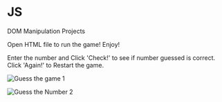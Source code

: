 # JS
DOM Manipulation Projects

Open HTML file to run the game! Enjoy!

Enter the number and Click 'Check!' to see if number guessed is correct.
Click 'Again!' to Restart the game.

![Guess the game 1](https://user-images.githubusercontent.com/54246887/143721346-98071663-b14a-49ee-9789-b18a0bbb0ae4.JPG)




![Guess the Number 2](https://user-images.githubusercontent.com/54246887/143721351-93a7fd5a-100a-43dd-8d5d-39dc9cabdc3b.JPG)
